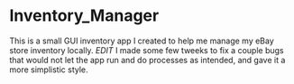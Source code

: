 # Inventory_Manager
This is a small GUI inventory app I created to help me manage my eBay store inventory locally.
*EDIT* I made some few tweeks to fix a couple bugs that would not let the app run and do processes as intended, and gave it a more simplistic style.
